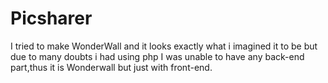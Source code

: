 # Picsharer
I tried to make WonderWall and it looks exactly what i imagined it to be but due to many doubts i had using php I was unable to have any back-end part,thus it is Wonderwall but just with front-end.
